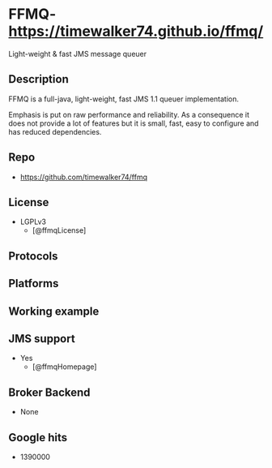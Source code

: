 # FFMQ- https://timewalker74.github.io/ffmq/
Light-weight & fast JMS message queuer


## Description
FFMQ is a full-java, light-weight, fast JMS 1.1 queuer implementation.

Emphasis is put on raw performance and reliability.
As a consequence it does not provide a lot of features but it is small, fast, easy to configure and has reduced dependencies.


## Repo
- https://github.com/timewalker74/ffmq


## License
- LGPLv3
    - [@ffmqLicense]


## Protocols


## Platforms


## Working example


## JMS support
- Yes
    - [@ffmqHomepage]


## Broker Backend
- None


## Google hits
- 1390000

